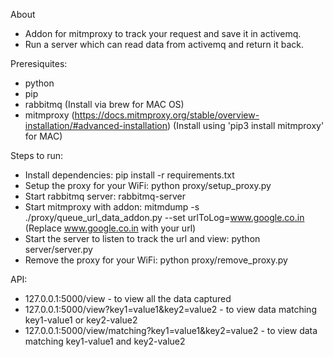 About

- Addon for mitmproxy to track your request and save it in activemq. 
- Run a server which can read data from activemq and return it back.

Preresiquites:

- python
- pip
- rabbitmq (Install via brew for MAC OS)
- mitmproxy (https://docs.mitmproxy.org/stable/overview-installation/#advanced-installation) (Install using 'pip3 install mitmproxy' for MAC)


Steps to run:
- Install dependencies: pip install -r requirements.txt
- Setup the proxy for your WiFi: python proxy/setup_proxy.py
- Start rabbitmq server: rabbitmq-server
- Start mitmproxy with addon: mitmdump -s ./proxy/queue_url_data_addon.py  --set urlToLog=www.google.co.in (Replace www.google.co.in with your url)
- Start the server to listen to track the url and view: python server/server.py
- Remove the proxy for your WiFi: python proxy/remove_proxy.py


API:

- 127.0.0.1:5000/view - to view all the data captured
- 127.0.0.1:5000/view?key1=value1&key2=value2 - to view data matching key1-value1 or key2-value2
- 127.0.0.1:5000/view/matching?key1=value1&key2=value2 - to view data matching key1-value1 and key2-value2





